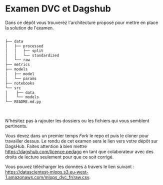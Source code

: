 # Examen DVC et Dagshub
Dans ce dépôt vous trouverez l'architecture proposé pour mettre en place la solution de l'examen. 

```bash

├── data
│   ├── processed
│   │   ├── split
│   │   └── standardized
│   └── raw
├── metrics
├── models
│   ├── model
│   └── params
├── notebooks
└── src
│    ├── data
│    └── models
└── README.md.py
        
        
```
N'hésitez pas à rajouter les dossiers ou les fichiers qui vous semblent pertinents.

Vous devez dans un premier temps *Fork* le repo et puis le cloner pour travailler dessus. Le rendu de cet examen sera le lien vers votre dépôt sur DagsHub. Faites attention à bien mettre https://dagshub.com/licence.pedago en tant que colaborateur avec des droits de lecture seulement pour que ce soit corrigé.

Vous pouvez télécharger les données à travers le lien suivant : https://datascientest-mlops.s3.eu-west-1.amazonaws.com/mlops_dvc_fr/raw.csv.
